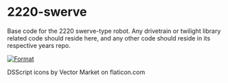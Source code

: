 # 2220-swerve
Base code for the 2220 swerve-type robot. Any drivetrain or twilight library related code should reside here, and any other code should reside in its respective years repo.

[![Format](https://github.com/Team2220/2220-swerve/actions/workflows/autoformat.yml/badge.svg)](https://github.com/Team2220/2220-swerve/actions/workflows/autoformat.yml)


DSScript icons by Vector Market on flaticon.com